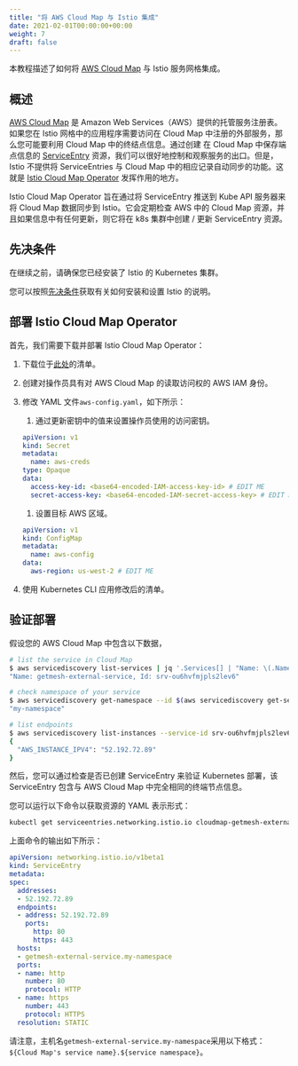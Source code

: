 ```yaml
---
title: "将 AWS Cloud Map 与 Istio 集成"
date: 2021-02-01T00:00:00+00:00
weight: 7
draft: false
---
```


本教程描述了如何将 [AWS Cloud Map](https://aws.amazon.com/cloud-map/) 与 Istio 服务网格集成。

## 概述

[AWS Cloud Map](https://aws.amazon.com/cloud-map/) 是 Amazon Web Services（AWS）提供的托管服务注册表。如果您在 Istio 网格中的应用程序需要访问在 Cloud Map 中注册的外部服务，那么您可能要利用 Cloud Map 中的终结点信息。通过创建 在 Cloud Map 中保存端点信息的 [ServiceEntry](https://istio.io/latest/docs/reference/config/networking/service-entry/) 资源，我们可以很好地控制和观察服务的出口。但是，Istio 不提供将 ServiceEntries 与 Cloud Map 中的相应记录自动同步的功能。这就是 [Istio Cloud Map Operator](https://github.com/tetratelabs/istio-cloud-map) 发挥作用的地方。

Istio Cloud Map Operator 旨在通过将 ServiceEntry 推送到 Kube API 服务器来将 Cloud Map 数据同步到 Istio。它会定期检查 AWS 中的 Cloud Map 资源，并且如果信息中有任何更新，则它将在 k8s 集群中创建 / 更新 ServiceEntry 资源。

## 先决条件

在继续之前，请确保您已经安装了 Istio 的 Kubernetes 集群。

您可以按照[先决条件](http://localhost:1313/istio-in-practice/prerequisites)获取有关如何安装和设置 Istio 的说明。

## 部署 Istio Cloud Map Operator

首先，我们需要下载并部署 Istio Cloud Map Operator：

1. 下载位于[此处](https://github.com/tetratelabs/istio-cloud-map/tree/v0.2.0/kubernetes)的清单。

2. 创建对操作员具有对 AWS Cloud Map 的读取访问权的 AWS IAM 身份。

3. 修改 YAML 文件`aws-config.yaml`，如下所示：

   1. 通过更新密钥中的值来设置操作员使用的访问密钥。

   ```yaml
   apiVersion: v1
   kind: Secret
   metadata:
     name: aws-creds
   type: Opaque
   data:
     access-key-id: <base64-encoded-IAM-access-key-id> # EDIT ME
     secret-access-key: <base64-encoded-IAM-secret-access-key> # EDIT ME
   ```

   1. 设置目标 AWS 区域。

   ```yaml
   apiVersion: v1
   kind: ConfigMap
   metadata:
     name: aws-config
   data:
     aws-region: us-west-2 # EDIT ME
   ```

4. 使用 Kubernetes CLI 应用修改后的清单。

## 验证部署

假设您的 AWS Cloud Map 中包含以下数据，

```sh
# list the service in Cloud Map
$ aws servicediscovery list-services | jq '.Services[] | "Name: \(.Name), Id: \(.Id)"'
"Name: getmesh-external-service, Id: srv-ou6hvfmjpls2lev6"

# check namespace of your service
$ aws servicediscovery get-namespace --id $(aws servicediscovery get-service --id srv-ou6hvfmjpls2lev6 | jq -r '.Service.NamespaceId') | jq '.Namespace.Name'
"my-namespace"

# list endpoints
$ aws servicediscovery list-instances --service-id srv-ou6hvfmjpls2lev6 | jq '.Instances[] | .Attributes'
{
  "AWS_INSTANCE_IPV4": "52.192.72.89"
}
```

然后，您可以通过检查是否已创建 ServiceEntry 来验证 Kubernetes 部署，该 ServiceEntry 包含与 AWS Cloud Map 中完全相同的终端节点信息。

您可以运行以下命令以获取资源的 YAML 表示形式：

```sh
kubectl get serviceentries.networking.istio.io cloudmap-getmesh-external-service.my-namespace -o yaml
```

上面命令的输出如下所示：

```yaml
apiVersion: networking.istio.io/v1beta1
kind: ServiceEntry
metadata:
spec:
  addresses:
  - 52.192.72.89
  endpoints:
  - address: 52.192.72.89
    ports:
      http: 80
      https: 443
  hosts:
  - getmesh-external-service.my-namespace
  ports:
  - name: http
    number: 80
    protocol: HTTP
  - name: https
    number: 443
    protocol: HTTPS
  resolution: STATIC
```

请注意，主机名`getmesh-external-service.my-namespace`采用以下格式：`${Cloud Map's service name}.${service namespace}`。